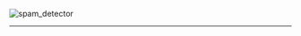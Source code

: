 ![spam_detector](https://github.com/njgeorge000158/Spam-Detection-with-Supervised-Machine-Learning-Models-Using-Scikit-Learn/assets/137228821/96a9f64b-e0e2-4d68-9498-229ce7896367)

---
